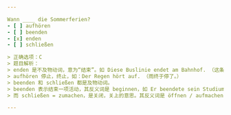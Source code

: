 ```yaml
---

Wann ____ die Sommerferien?
- [ ] aufhören 
- [ ] beenden
- [x] enden
- [ ] schließen

> 正确选项：C    
> 题目解析：      
> enden 是不及物动词，意为“结束”。如 Diese Buslinie endet am Bahnhof. （这条公交汽车的终点是火车站。）  
> aufhören 停止，终止，如：Der Regen hört auf. （雨终于停了。）  
> beenden 和 schließen 都是及物动词。  
> beenden 表示结束一项活动，其反义词是 beginnen，如 Er beendete sein Studium an der Uni. （他结束大学的学业。）  
> 而 schließen = zumachen，是关闭，关上的意思。其反义词是 öffnen / aufmachen，如 Schließen Sie bitte die Tür! （请把门关上！）

---
```

